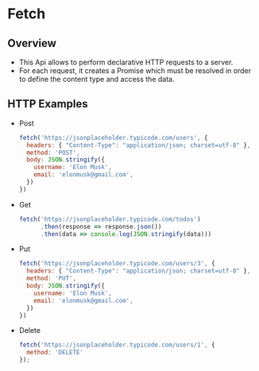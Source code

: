 # Fetch

## Overview
- This Api allows to perform declarative HTTP requests to a server.
- For each request, it creates a Promise which must be resolved in order to define the content type and access the data.

## HTTP Examples
- Post
  ```javascript
  fetch('https://jsonplaceholder.typicode.com/users', {
    headers: { "Content-Type": "application/json; charset=utf-8" },
    method: 'POST',
    body: JSON.stringify({
      username: 'Elon Musk',
      email: 'elonmusk@gmail.com',
    })
  })
  ```
- Get
  ```javascript
  fetch('https://jsonplaceholder.typicode.com/todos')
        .then(response => response.json())
        .then(data => console.log(JSON.stringify(data)))
  ```
- Put
  ```javascript
  fetch('https://jsonplaceholder.typicode.com/users/3', {
    headers: { "Content-Type": "application/json; charset=utf-8" },
    method: 'PUT',
    body: JSON.stringify({
      username: 'Elon Musk',
      email: 'elonmusk@gmail.com',
    })
  })
  ```
- Delete
  ```javascript
  fetch('https://jsonplaceholder.typicode.com/users/1', { 
    method: 'DELETE' 
  }); 
  ```